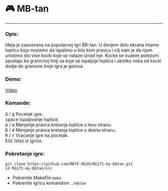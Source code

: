 # :video_game: MB-tan
---

### Opis:
Ideja je zasnovana na popularnoj igri BB-tan. U donjem delu ekrana imamo lopticu koju mozemo da
ispalimo u bilo kom pravcu i cilj nam je da njom unistimo sto vise kocki koje se nalaze iznad
nje. Kocke se svakim potezom spustaju ka granicnoj liniji sa koje se ispaljuje loptica i ukoliko
neka od kocki dodje do granicne linije igra je gotova.

### Demo:
[Video](https://www.youtube.com/watch?v=zKqK1Hbjptc&t=5s)

### Komande:
<kbd>G</kbd> / <kbd>g</kbd> Pocetak igre.<br>
<kbd>space</kbd> Ispaljivanje loptice.<br>
<kbd>A</kbd> / <kbd>a</kbd> Menjanje pravca kretanja loptice u levu stranu.<br>
<kbd>D</kbd> / <kbd>d</kbd> Menjanje pravca kretanja loptice u desnu stranu.<br>
<kbd>R</kbd> / <kbd>r</kbd> Vracanje igre na pocetak.<br>
<kbd>ESC</kbd> Izlaz iz igrice.

### Pokretanje igre:
```shell
git clone https://github.com/MATF-RG19/RG171-my-bbtan.git
cd RG171-my-bbtan/src
```
* Pokrenite Makefile `make` <br>
* Pokrenite igricu komandom `./mbtan`
